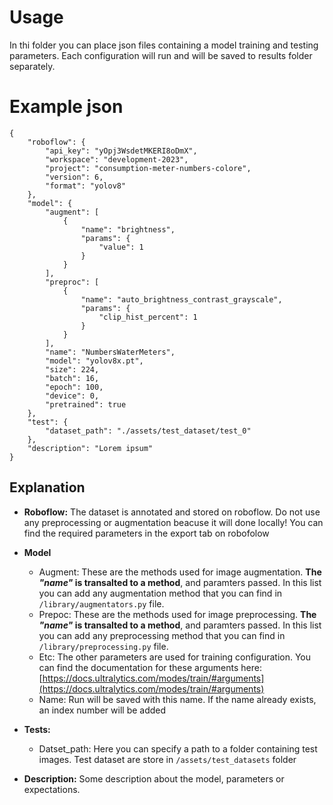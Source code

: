 
# Usage

In thi folder you can place json files containing a model training and testing parameters.
Each configuration will run and will be saved to results folder separately.

# Example json

    {
        "roboflow": {
            "api_key": "yOpj3WsdetMKERI8oDmX",
            "workspace": "development-2023",
            "project": "consumption-meter-numbers-colore",
            "version": 6,
            "format": "yolov8"
        },
        "model": {
	        "augment": [
                {
                    "name": "brightness",
                    "params": {
                        "value": 1
                    }
                }
            ],
            "preproc": [
                {
                    "name": "auto_brightness_contrast_grayscale",
                    "params": {
                        "clip_hist_percent": 1
                    }
                }
            ],
            "name": "NumbersWaterMeters",
            "model": "yolov8x.pt",
            "size": 224,
            "batch": 16,
            "epoch": 100,
            "device": 0,
            "pretrained": true
        },
        "test": {
            "dataset_path": "./assets/test_dataset/test_0"
        },
        "description": "Lorem ipsum"
    }
## Explanation

 - **Roboflow:**
 The dataset is annotated and stored on roboflow. Do not use any preprocessing or augmentation beacuse it will done locally! You can find the required parameters in the export tab on robofolow
 - **Model**
	 - Augment: These are the methods used for image augmentation. **The *"name"* is transalted to a method**, and 	paramters passed. In this list you can add any augmentation method that you can find in `/library/augmentators.py` file.
	 - Prepoc: These are the methods used for image preprocessing. **The *"name"* is transalted to a method**, and 	paramters passed. In this list you can add any preprocessing method that you can find in `/library/preprocessing.py` file.
	 - Etc: The other parameters are used for training configuration. You can find the documentation for these arguments here: [https://docs.ultralytics.com/modes/train/#arguments](https://docs.ultralytics.com/modes/train/#arguments)
	 - Name: Run will be saved with this name. If the name already exists, an index number will be added

- **Tests:**
	- Datset_path: Here you can specify a path to a folder containing test images. Test dataset are store in `/assets/test_datasets` folder
- **Description:** Some description about the model, parameters or expectations.

  

